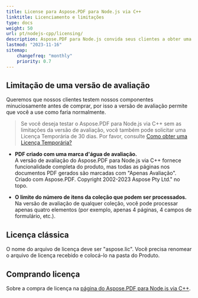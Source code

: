 ```yaml
---
title: License para Aspose.PDF para Node.js via C++
linktitle: Licenciamento e limitações
type: docs
weight: 50
url: pt/nodejs-cpp/licensing/
description: Aspose.PDF para Node.js convida seus clientes a obter uma licença Classic.
lastmod: "2023-11-16"
sitemap:
    changefreq: "monthly"
    priority: 0.7
---
```


## Limitação de uma versão de avaliação

Queremos que nossos clientes testem nossos componentes minuciosamente antes de comprar, por isso a versão de avaliação permite que você a use como faria normalmente.

>Se você deseja testar o Aspose.PDF para Node.js via C++ sem as limitações da versão de avaliação, você também pode solicitar uma Licença Temporária de 30 dias. Por favor, consulte [Como obter uma Licença Temporária?](https://purchase.aspose.com/temporary-license/)

- **PDF criado com uma marca d'água de avaliação.**  
A versão de avaliação do Aspose.PDF para Node.js via C++ fornece funcionalidade completa do produto, mas todas as páginas nos documentos PDF gerados são marcadas com "Apenas Avaliação".
 Criado com Aspose.PDF. Copyright 2002-2023 Aspose Pty Ltd." no topo.

- **O limite do número de itens da coleção que podem ser processados.**
Na versão de avaliação de qualquer coleção, você pode processar apenas quatro elementos (por exemplo, apenas 4 páginas, 4 campos de formulário, etc.).


## Licença clássica

O nome do arquivo de licença deve ser "aspose.lic". Você precisa renomear o arquivo de licença recebido e colocá-lo na pasta do Produto.

## Comprando licença

Sobre a compra de licença na [página do Aspose.PDF para Node.js via C++](https://products.aspose.com/pdf/nodejs-cpp/).